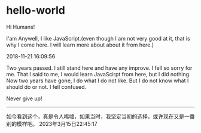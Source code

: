 # hello-world

Hi Humans!

I'am Anywell, I like JavaScript.(even though I am not very good at it, that is why I come here. I will learn more about about it from here.)

2018-11-21 16:09:56

Two years passed. I still stand here and have any improve. I fell so sorry for me. That I said to me, I would learn JavaScirpt from here, but I did nothing. Now two years have gone, I do what I do not like. But I do not know what I should do or not. I fell confused.

Never give up!

---

如今看到这个，真是令人唏嘘，如果当时，我坚定当初的选择，或许现在又是一番别的模样吧。
2023年3月15日22:45:17
